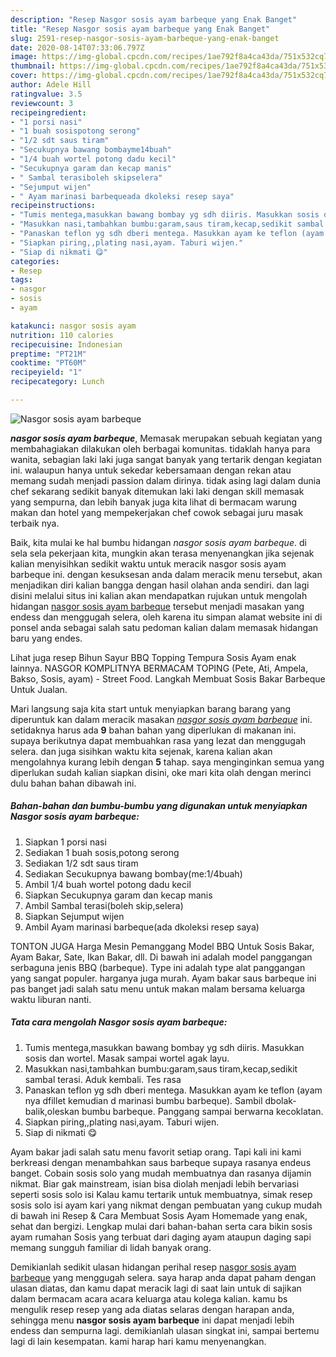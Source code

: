 ```yaml
---
description: "Resep Nasgor sosis ayam barbeque yang Enak Banget"
title: "Resep Nasgor sosis ayam barbeque yang Enak Banget"
slug: 2591-resep-nasgor-sosis-ayam-barbeque-yang-enak-banget
date: 2020-08-14T07:33:06.797Z
image: https://img-global.cpcdn.com/recipes/1ae792f8a4ca43da/751x532cq70/nasgor-sosis-ayam-barbeque-foto-resep-utama.jpg
thumbnail: https://img-global.cpcdn.com/recipes/1ae792f8a4ca43da/751x532cq70/nasgor-sosis-ayam-barbeque-foto-resep-utama.jpg
cover: https://img-global.cpcdn.com/recipes/1ae792f8a4ca43da/751x532cq70/nasgor-sosis-ayam-barbeque-foto-resep-utama.jpg
author: Adele Hill
ratingvalue: 3.5
reviewcount: 3
recipeingredient:
- "1 porsi nasi"
- "1 buah sosispotong serong"
- "1/2 sdt saus tiram"
- "Secukupnya bawang bombayme14buah"
- "1/4 buah wortel potong dadu kecil"
- "Secukupnya garam dan kecap manis"
- " Sambal terasiboleh skipselera"
- "Sejumput wijen"
- " Ayam marinasi barbequeada dkoleksi resep saya"
recipeinstructions:
- "Tumis mentega,masukkan bawang bombay yg sdh diiris. Masukkan sosis dan wortel. Masak sampai wortel agak layu."
- "Masukkan nasi,tambahkan bumbu:garam,saus tiram,kecap,sedikit sambal terasi. Aduk kembali. Tes rasa"
- "Panaskan teflon yg sdh dberi mentega. Masukkan ayam ke teflon (ayam nya dfillet kemudian d marinasi bumbu barbeque). Sambil dbolak-balik,oleskan bumbu barbeque. Panggang sampai berwarna kecoklatan."
- "Siapkan piring,,plating nasi,ayam. Taburi wijen."
- "Siap di nikmati 😋"
categories:
- Resep
tags:
- nasgor
- sosis
- ayam

katakunci: nasgor sosis ayam 
nutrition: 110 calories
recipecuisine: Indonesian
preptime: "PT21M"
cooktime: "PT60M"
recipeyield: "1"
recipecategory: Lunch

---
```



![Nasgor sosis ayam barbeque](https://img-global.cpcdn.com/recipes/1ae792f8a4ca43da/751x532cq70/nasgor-sosis-ayam-barbeque-foto-resep-utama.jpg)

<b><i>nasgor sosis ayam barbeque</i></b>, Memasak merupakan sebuah kegiatan yang membahagiakan dilakukan oleh berbagai komunitas. tidaklah hanya para wanita, sebagian laki laki juga sangat banyak yang tertarik dengan kegiatan ini. walaupun hanya untuk sekedar kebersamaan dengan rekan atau memang sudah menjadi passion dalam dirinya. tidak asing lagi dalam dunia chef sekarang sedikit banyak ditemukan laki laki dengan skill memasak yang sempurna, dan lebih banyak juga kita lihat di bermacam warung makan dan hotel yang mempekerjakan chef cowok sebagai juru masak terbaik nya.

Baik, kita mulai ke hal bumbu hidangan <i>nasgor sosis ayam barbeque</i>. di sela sela pekerjaan kita, mungkin akan terasa menyenangkan jika sejenak kalian menyisihkan sedikit waktu untuk meracik nasgor sosis ayam barbeque ini. dengan kesuksesan anda dalam meracik menu tersebut, akan menjadikan diri kalian bangga dengan hasil olahan anda sendiri. dan lagi disini melalui situs ini kalian akan mendapatkan rujukan untuk mengolah hidangan <u>nasgor sosis ayam barbeque</u> tersebut menjadi masakan yang endess dan menggugah selera, oleh karena itu simpan alamat website ini di ponsel anda sebagai salah satu pedoman kalian dalam memasak hidangan baru yang endes.

Lihat juga resep Bihun Sayur BBQ Topping Tempura Sosis Ayam enak lainnya. NASGOR KOMPLITNYA BERMACAM TOPING (Pete, Ati, Ampela, Bakso, Sosis, ayam) - Street Food. Langkah Membuat Sosis Bakar Barbeque Untuk Jualan.


Mari langsung saja kita start untuk menyiapkan barang barang yang diperuntuk kan dalam meracik masakan <u><i>nasgor sosis ayam barbeque</i></u> ini. setidaknya harus ada <b>9</b> bahan bahan yang diperlukan di makanan ini. supaya berikutnya dapat membuahkan rasa yang lezat dan menggugah selera. dan juga sisihkan waktu kita sejenak, karena kalian akan mengolahnya kurang lebih dengan <b>5</b> tahap. saya menginginkan semua yang diperlukan sudah kalian siapkan disini, oke mari kita olah dengan merinci dulu bahan bahan dibawah ini.

<!--inarticleads1-->

##### Bahan-bahan dan bumbu-bumbu yang digunakan untuk menyiapkan Nasgor sosis ayam barbeque:

1. Siapkan 1 porsi nasi
1. Sediakan 1 buah sosis,potong serong
1. Sediakan 1/2 sdt saus tiram
1. Sediakan Secukupnya bawang bombay(me:1/4buah)
1. Ambil 1/4 buah wortel potong dadu kecil
1. Siapkan Secukupnya garam dan kecap manis
1. Ambil  Sambal terasi(boleh skip,selera)
1. Siapkan Sejumput wijen
1. Ambil  Ayam marinasi barbeque(ada dkoleksi resep saya)


TONTON JUGA Harga Mesin Pemanggang Model BBQ Untuk Sosis Bakar, Ayam Bakar, Sate, Ikan Bakar, dll. Di bawah ini adalah model panggangan serbaguna jenis BBQ (barbeque). Type ini adalah type alat panggangan yang sangat populer. harganya juga murah. Ayam bakar saus barbeque ini pas banget jadi salah satu menu untuk makan malam bersama keluarga waktu liburan nanti. 

<!--inarticleads2-->

##### Tata cara mengolah Nasgor sosis ayam barbeque:

1. Tumis mentega,masukkan bawang bombay yg sdh diiris. Masukkan sosis dan wortel. Masak sampai wortel agak layu.
1. Masukkan nasi,tambahkan bumbu:garam,saus tiram,kecap,sedikit sambal terasi. Aduk kembali. Tes rasa
1. Panaskan teflon yg sdh dberi mentega. Masukkan ayam ke teflon (ayam nya dfillet kemudian d marinasi bumbu barbeque). Sambil dbolak-balik,oleskan bumbu barbeque. Panggang sampai berwarna kecoklatan.
1. Siapkan piring,,plating nasi,ayam. Taburi wijen.
1. Siap di nikmati 😋


Ayam bakar jadi salah satu menu favorit setiap orang. Tapi kali ini kami berkreasi dengan menambahkan saus barbeque supaya rasanya endeus banget. Cobain sosis solo yang mudah membuatnya dan rasanya dijamin nikmat. Biar gak mainstream, isian bisa diolah menjadi lebih bervariasi seperti sosis solo isi Kalau kamu tertarik untuk membuatnya, simak resep sosis solo isi ayam kari yang nikmat dengan pembuatan yang cukup mudah di bawah ini Resep &amp; Cara Membuat Sosis Ayam Homemade yang enak, sehat dan bergizi. Lengkap mulai dari bahan-bahan serta cara bikin sosis ayam rumahan Sosis yang terbuat dari daging ayam ataupun daging sapi memang sungguh familiar di lidah banyak orang. 

Demikianlah sedikit ulasan hidangan perihal resep <u>nasgor sosis ayam barbeque</u> yang menggugah selera. saya harap anda dapat paham dengan ulasan diatas, dan kamu dapat meracik lagi di saat lain untuk di sajikan dalam bermacam acara acara keluarga atau kolega kalian. kamu bs mengulik resep resep yang ada diatas selaras dengan harapan anda, sehingga menu <b>nasgor sosis ayam barbeque</b> ini dapat menjadi lebih endess dan sempurna lagi. demikianlah ulasan singkat ini, sampai bertemu lagi di lain kesempatan. kami harap hari kamu menyenangkan.
